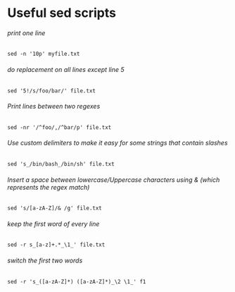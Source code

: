 # Useful sed scripts



###### print one line
`sed -n '10p' myfile.txt` 

###### do replacement on all lines except line 5
`sed '5!/s/foo/bar/' file.txt`


###### Print lines between two regexes
`sed -nr '/^foo/,/^bar/p' file.txt`

###### Use custom delimiters to make it easy for some strings that contain slashes
`sed 's_/bin/bash_/bin/sh' file.txt ` 

###### Insert a space between lowercase/Uppercase characters using & (which represents the regex match)
`sed 's/[a-zA-Z]/& /g' file.txt `

###### keep the first word of every line
`sed -r s_[a-z]+.*_\1_' file.txt `


###### switch the first two words 
`sed -r 's_([a-zA-Z]*) ([a-zA-Z]*)_\2 \1_' f1`

